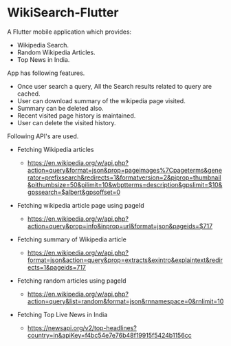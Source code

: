 # WikiSearch-Flutter

A Flutter mobile application which provides:
  *  Wikipedia Search.
  *  Random Wikipedia Articles.
  *  Top News in India.

App has following features.
  * Once user search a query, All the Search results related to query are cached.
  * User can download summary of the wikipedia page visited.
  * Summary can be deleted also.
  * Recent visited page history is maintained.
  * User can delete the visited history.

Following API's are used.
  * Fetching Wikipedia articles
      * https://en.wikipedia.org/w/api.php?action=query&format=json&prop=pageimages%7Cpageterms&generator=prefixsearch&redirects=1&formatversion=2&piprop=thumbnail&pithumbsize=50&pilimit=10&wbptterms=description&gpslimit=$10&gpssearch=$albert&gpsoffset=0
      
  * Fetching wikipedia article page using pageId
      * https://en.wikipedia.org/w/api.php?action=query&prop=info&inprop=url&format=json&pageids=$717
      
  * Fetching summary of Wikipedia article 
      * https://en.wikipedia.org/w/api.php?format=json&action=query&prop=extracts&exintro&explaintext&redirects=1&pageids=717
     
  * Fetching random articles using pageId
      * https://en.wikipedia.org/w/api.php?action=query&list=random&format=json&rnnamespace=0&rnlimit=10
      
  * Fetching Top Live News in India
      * https://newsapi.org/v2/top-headlines?country=in&apiKey=f4bc54e7e76b48f19915f5424b1156cc
